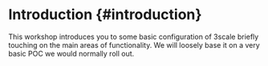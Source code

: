 # Introduction {#introduction}

This workshop introduces you to some basic configuration of 3scale briefly touching on the main areas of functionality. We will loosely base it on a very basic POC we would normally roll out.